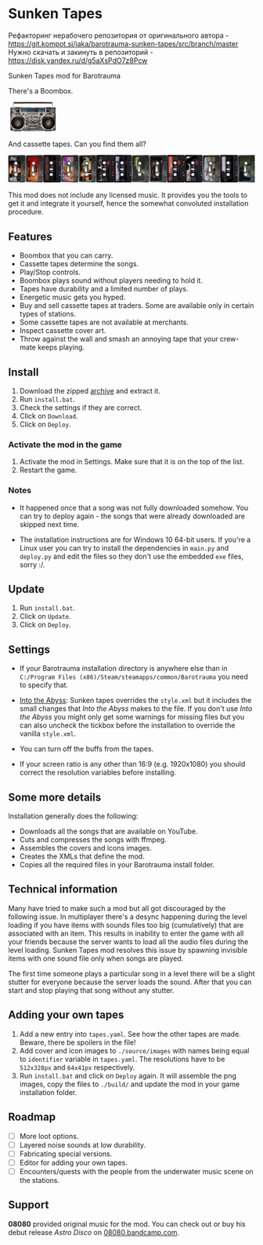 # Sunken Tapes

Рефакторинг нерабочего репозитория от оригинального автора - https://git.kompot.si/jaka/barotrauma-sunken-tapes/src/branch/master
Нужно скачать и закинуть в репозиторий - https://disk.yandex.ru/d/g5aXsPdO7z8Pcw

Sunken Tapes mod for Barotrauma

There's a Boombox.

![Boombox](./source/images/boombox.png)

And cassette tapes. Can you find them all?

![Tapes](./docs/tapes_horizontal.png)

This mod does not include any licensed music. It provides you the tools to get it and integrate it yourself, hence the somewhat convoluted installation procedure.

## Features

- Boombox that you can carry.
- Cassette tapes determine the songs.
- Play/Stop controls.
- Boombox plays sound without players needing to hold it.
- Tapes have durability and a limited number of plays.
- Energetic music gets you hyped.
- Buy and sell cassette tapes at traders. Some are available only in certain types of stations.
- Some cassette tapes are not available at merchants.
- Inspect cassette cover art.
- Throw against the wall and smash an annoying tape that your crew-mate keeps playing.

## Install

1. Download the zipped [archive](https://obzorje.kompot.si/s/WJGiitXANsHggWy/download/barotrauma-sunken-tapes.zip) and extract it.
2. Run `install.bat`.
3. Check the settings if they are correct.
4. Click on `Download`.
5. Click on `Deploy`.


### Activate the mod in the game

1. Activate the mod in Settings. Make sure that it is on the top of the list.
2. Restart the game.

### Notes

- It happened once that a song was not fully downloaded somehow. You can try to deploy again - the songs that were already downloaded are skipped next time.

- The installation instructions are for Windows 10 64-bit users. If you're a Linux user you can try to install the dependencies in `main.py` and `deploy.py` and edit the files so they don't use the embedded `exe` files, sorry :/.

## Update

1. Run `install.bat`.
2. Click on `Update`.
3. Click on `Deploy`.

## Settings

* If your Barotrauma installation directory is anywhere else than in `C:/Program Files (x86)/Steam/steamapps/common/Barotrauma` you need to specify that.

* [Into the Abyss](https://steamcommunity.com/sharedfiles/filedetails/?id=2005463692): Sunken tapes overrides the `style.xml` but it includes the small changes that *Into the Abyss* makes to the file. If you don't use *Into the Abyss* you might only get some warnings for missing files but you can also uncheck the tickbox before the installation to override the vanilla `style.xml`.

* You can turn off the buffs from the tapes.

* If your screen ratio is any other than 16:9 (e.g. 1920x1080) you should correct the resolution variables before installing.


## Some more details


Installation generally does the following:

- Downloads all the songs that are available on YouTube.
- Cuts and compresses the songs with ffmpeg.
- Assembles the covers and icons images.
- Creates the XMLs that define the mod.
- Copies all the required files in your Barotrauma install folder.


## Technical information

Many have tried to make such a mod but all got discouraged by the following issue. In multiplayer there's a desync happening during the level loading if you have items with sounds files too big (cumulatively) that are associated with an item. This results in inability to enter the game with all your friends because the server wants to load all the audio files during the level loading. Sunken Tapes mod resolves this issue by spawning invisible items with one sound file only when songs are played.

The first time someone plays a particular song in a level there will be a slight stutter for everyone because the server loads the sound. After that you can start and stop playing that song without any stutter.

## Adding your own tapes

1. Add a new entry into `tapes.yaml`. See how the other tapes are made. Beware, there be spoilers in the file!
2. Add cover and icon images to `./source/images` with names being equal to `identifier` variable in `tapes.yaml`. The resolutions have to be `512x328px` and `64x41px` respectively.
3. Run `install.bat` and click on `Deploy` again. It will assemble the png images, copy the files to `./build/` and update the mod in your game installation folder.

## Roadmap

- [ ] More loot options.
- [ ] Layered noise sounds at low durability.
- [ ] Fabricating special versions.
- [ ] Editor for adding your own tapes.
- [ ] Encounters/quests with the people from the underwater music scene on the stations.

## Support

**08080** provided original music for the mod. You can check out or buy his debut release *Astro Disco* on [08080.bandcamp.com](https://08080.bandcamp.com/).

